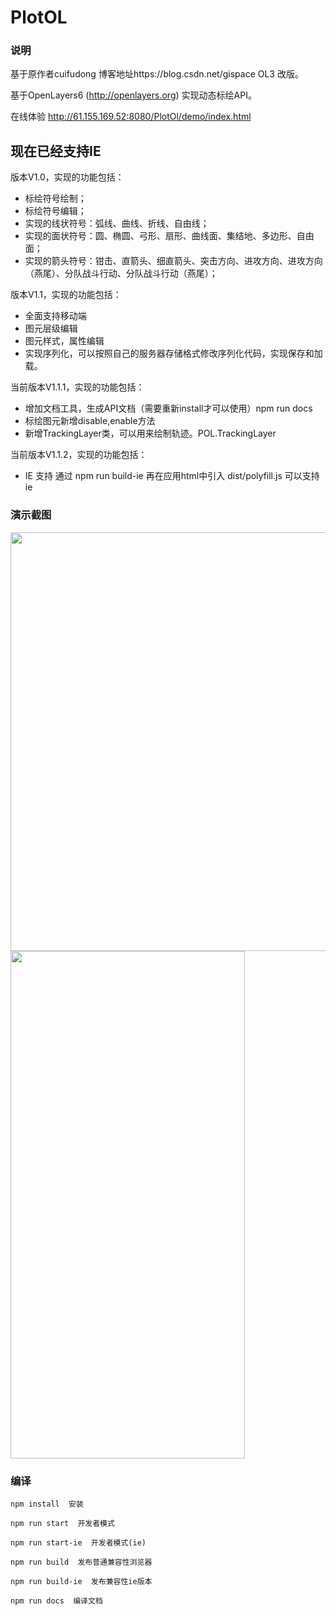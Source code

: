# PlotOL

### 说明

基于原作者cuifudong 博客地址https://blog.csdn.net/gispace OL3 改版。

基于OpenLayers6 (http://openlayers.org) 实现动态标绘API。

在线体验 http://61.155.169.52:8080/PlotOl/demo/index.html

## 现在已经支持IE

版本V1.0，实现的功能包括：
- 标绘符号绘制；
- 标绘符号编辑；
- 实现的线状符号：弧线、曲线、折线、自由线；
- 实现的面状符号：圆、椭圆、弓形、扇形、曲线面、集结地、多边形、自由面；
- 实现的箭头符号：钳击、直箭头、细直箭头、突击方向、进攻方向、进攻方向（燕尾）、分队战斗行动、分队战斗行动（燕尾）；

版本V1.1，实现的功能包括：
- 全面支持移动端
- 图元层级编辑
- 图元样式，属性编辑
- 实现序列化，可以按照自己的服务器存储格式修改序列化代码，实现保存和加载。

当前版本V1.1.1，实现的功能包括：
- 增加文档工具，生成API文档（需要重新install才可以使用）npm run docs
- 标绘图元新增disable,enable方法
- 新增TrackingLayer类，可以用来绘制轨迹。POL.TrackingLayer

当前版本V1.1.2，实现的功能包括：
- IE 支持 通过 npm run build-ie  再在应用html中引入 dist/polyfill.js 可以支持ie

### 演示截图
<img src="https://img-blog.csdnimg.cn/20190801185228982.png" width=1400 height=670>


<img src="https://img-blog.csdnimg.cn/20190801184933359.png" width=375 height=812>


### 编译
```
npm install  安装
```


```
npm run start  开发者模式
```

```
npm run start-ie  开发者模式(ie)
```


```
npm run build  发布普通兼容性浏览器
```

```
npm run build-ie  发布兼容性ie版本
```

```
npm run docs  编译文档
```